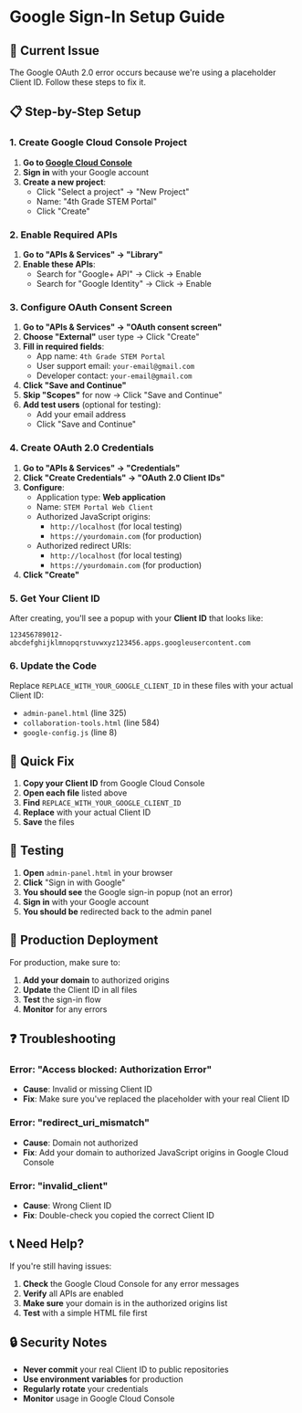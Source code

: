# Google Sign-In Setup Guide

## 🚨 Current Issue
The Google OAuth 2.0 error occurs because we're using a placeholder Client ID. Follow these steps to fix it.

## 📋 Step-by-Step Setup

### 1. Create Google Cloud Console Project

1. **Go to [Google Cloud Console](https://console.cloud.google.com/)**
2. **Sign in** with your Google account
3. **Create a new project**:
   - Click "Select a project" → "New Project"
   - Name: "4th Grade STEM Portal"
   - Click "Create"

### 2. Enable Required APIs

1. **Go to "APIs & Services" → "Library"**
2. **Enable these APIs**:
   - Search for "Google+ API" → Click → Enable
   - Search for "Google Identity" → Click → Enable

### 3. Configure OAuth Consent Screen

1. **Go to "APIs & Services" → "OAuth consent screen"**
2. **Choose "External"** user type → Click "Create"
3. **Fill in required fields**:
   - App name: `4th Grade STEM Portal`
   - User support email: `your-email@gmail.com`
   - Developer contact: `your-email@gmail.com`
4. **Click "Save and Continue"**
5. **Skip "Scopes"** for now → Click "Save and Continue"
6. **Add test users** (optional for testing):
   - Add your email address
   - Click "Save and Continue"

### 4. Create OAuth 2.0 Credentials

1. **Go to "APIs & Services" → "Credentials"**
2. **Click "Create Credentials" → "OAuth 2.0 Client IDs"**
3. **Configure**:
   - Application type: **Web application**
   - Name: `STEM Portal Web Client`
   - Authorized JavaScript origins:
     - `http://localhost` (for local testing)
     - `https://yourdomain.com` (for production)
   - Authorized redirect URIs:
     - `http://localhost` (for local testing)
     - `https://yourdomain.com` (for production)
4. **Click "Create"**

### 5. Get Your Client ID

After creating, you'll see a popup with your **Client ID** that looks like:
```
123456789012-abcdefghijklmnopqrstuvwxyz123456.apps.googleusercontent.com
```

### 6. Update the Code

Replace `REPLACE_WITH_YOUR_GOOGLE_CLIENT_ID` in these files with your actual Client ID:

- `admin-panel.html` (line 325)
- `collaboration-tools.html` (line 584)
- `google-config.js` (line 8)

## 🔧 Quick Fix

1. **Copy your Client ID** from Google Cloud Console
2. **Open each file** listed above
3. **Find** `REPLACE_WITH_YOUR_GOOGLE_CLIENT_ID`
4. **Replace** with your actual Client ID
5. **Save** the files

## 🧪 Testing

1. **Open** `admin-panel.html` in your browser
2. **Click** "Sign in with Google"
3. **You should see** the Google sign-in popup (not an error)
4. **Sign in** with your Google account
5. **You should be** redirected back to the admin panel

## 🚀 Production Deployment

For production, make sure to:
1. **Add your domain** to authorized origins
2. **Update** the Client ID in all files
3. **Test** the sign-in flow
4. **Monitor** for any errors

## ❓ Troubleshooting

### Error: "Access blocked: Authorization Error"
- **Cause**: Invalid or missing Client ID
- **Fix**: Make sure you've replaced the placeholder with your real Client ID

### Error: "redirect_uri_mismatch"
- **Cause**: Domain not authorized
- **Fix**: Add your domain to authorized JavaScript origins in Google Cloud Console

### Error: "invalid_client"
- **Cause**: Wrong Client ID
- **Fix**: Double-check you copied the correct Client ID

## 📞 Need Help?

If you're still having issues:
1. **Check** the Google Cloud Console for any error messages
2. **Verify** all APIs are enabled
3. **Make sure** your domain is in the authorized origins list
4. **Test** with a simple HTML file first

## 🔒 Security Notes

- **Never commit** your real Client ID to public repositories
- **Use environment variables** for production
- **Regularly rotate** your credentials
- **Monitor** usage in Google Cloud Console
